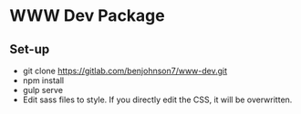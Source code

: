 WWW Dev Package
===============

Set-up
------

- git clone https://gitlab.com/benjohnson7/www-dev.git
- npm install
- gulp serve
- Edit sass files to style. If you directly edit the CSS, it will be overwritten.